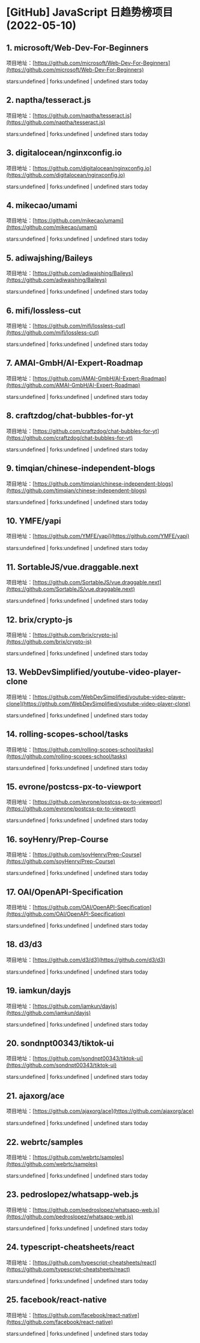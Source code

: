 # [GitHub] JavaScript 日趋势榜项目(2022-05-10)

## 1. microsoft/Web-Dev-For-Beginners 

项目地址：[https://github.com/microsoft/Web-Dev-For-Beginners](https://github.com/microsoft/Web-Dev-For-Beginners)

stars:undefined | forks:undefined | undefined stars today 



## 2. naptha/tesseract.js 

项目地址：[https://github.com/naptha/tesseract.js](https://github.com/naptha/tesseract.js)

stars:undefined | forks:undefined | undefined stars today 



## 3. digitalocean/nginxconfig.io 

项目地址：[https://github.com/digitalocean/nginxconfig.io](https://github.com/digitalocean/nginxconfig.io)

stars:undefined | forks:undefined | undefined stars today 



## 4. mikecao/umami 

项目地址：[https://github.com/mikecao/umami](https://github.com/mikecao/umami)

stars:undefined | forks:undefined | undefined stars today 



## 5. adiwajshing/Baileys 

项目地址：[https://github.com/adiwajshing/Baileys](https://github.com/adiwajshing/Baileys)

stars:undefined | forks:undefined | undefined stars today 



## 6. mifi/lossless-cut 

项目地址：[https://github.com/mifi/lossless-cut](https://github.com/mifi/lossless-cut)

stars:undefined | forks:undefined | undefined stars today 



## 7. AMAI-GmbH/AI-Expert-Roadmap 

项目地址：[https://github.com/AMAI-GmbH/AI-Expert-Roadmap](https://github.com/AMAI-GmbH/AI-Expert-Roadmap)

stars:undefined | forks:undefined | undefined stars today 



## 8. craftzdog/chat-bubbles-for-yt 

项目地址：[https://github.com/craftzdog/chat-bubbles-for-yt](https://github.com/craftzdog/chat-bubbles-for-yt)

stars:undefined | forks:undefined | undefined stars today 



## 9. timqian/chinese-independent-blogs 

项目地址：[https://github.com/timqian/chinese-independent-blogs](https://github.com/timqian/chinese-independent-blogs)

stars:undefined | forks:undefined | undefined stars today 



## 10. YMFE/yapi 

项目地址：[https://github.com/YMFE/yapi](https://github.com/YMFE/yapi)

stars:undefined | forks:undefined | undefined stars today 



## 11. SortableJS/vue.draggable.next 

项目地址：[https://github.com/SortableJS/vue.draggable.next](https://github.com/SortableJS/vue.draggable.next)

stars:undefined | forks:undefined | undefined stars today 



## 12. brix/crypto-js 

项目地址：[https://github.com/brix/crypto-js](https://github.com/brix/crypto-js)

stars:undefined | forks:undefined | undefined stars today 



## 13. WebDevSimplified/youtube-video-player-clone 

项目地址：[https://github.com/WebDevSimplified/youtube-video-player-clone](https://github.com/WebDevSimplified/youtube-video-player-clone)

stars:undefined | forks:undefined | undefined stars today 



## 14. rolling-scopes-school/tasks 

项目地址：[https://github.com/rolling-scopes-school/tasks](https://github.com/rolling-scopes-school/tasks)

stars:undefined | forks:undefined | undefined stars today 



## 15. evrone/postcss-px-to-viewport 

项目地址：[https://github.com/evrone/postcss-px-to-viewport](https://github.com/evrone/postcss-px-to-viewport)

stars:undefined | forks:undefined | undefined stars today 



## 16. soyHenry/Prep-Course 

项目地址：[https://github.com/soyHenry/Prep-Course](https://github.com/soyHenry/Prep-Course)

stars:undefined | forks:undefined | undefined stars today 



## 17. OAI/OpenAPI-Specification 

项目地址：[https://github.com/OAI/OpenAPI-Specification](https://github.com/OAI/OpenAPI-Specification)

stars:undefined | forks:undefined | undefined stars today 



## 18. d3/d3 

项目地址：[https://github.com/d3/d3](https://github.com/d3/d3)

stars:undefined | forks:undefined | undefined stars today 



## 19. iamkun/dayjs 

项目地址：[https://github.com/iamkun/dayjs](https://github.com/iamkun/dayjs)

stars:undefined | forks:undefined | undefined stars today 



## 20. sondnpt00343/tiktok-ui 

项目地址：[https://github.com/sondnpt00343/tiktok-ui](https://github.com/sondnpt00343/tiktok-ui)

stars:undefined | forks:undefined | undefined stars today 



## 21. ajaxorg/ace 

项目地址：[https://github.com/ajaxorg/ace](https://github.com/ajaxorg/ace)

stars:undefined | forks:undefined | undefined stars today 



## 22. webrtc/samples 

项目地址：[https://github.com/webrtc/samples](https://github.com/webrtc/samples)

stars:undefined | forks:undefined | undefined stars today 



## 23. pedroslopez/whatsapp-web.js 

项目地址：[https://github.com/pedroslopez/whatsapp-web.js](https://github.com/pedroslopez/whatsapp-web.js)

stars:undefined | forks:undefined | undefined stars today 



## 24. typescript-cheatsheets/react 

项目地址：[https://github.com/typescript-cheatsheets/react](https://github.com/typescript-cheatsheets/react)

stars:undefined | forks:undefined | undefined stars today 



## 25. facebook/react-native 

项目地址：[https://github.com/facebook/react-native](https://github.com/facebook/react-native)

stars:undefined | forks:undefined | undefined stars today 



